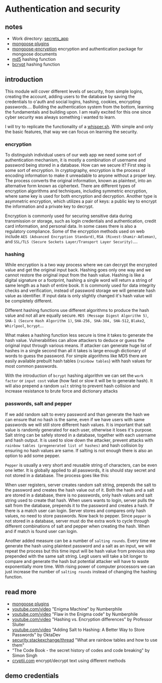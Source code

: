 
# Authentication and security

## notes

- Work directory: [secrets_app](../secrets_app/)
- [mongoose plugins](https://mongoosejs.com/docs/plugins.html)
- [mongoose-encryption](https://www.npmjs.com/package/mongoose-encryption) encryption and authentication package for mongoose documents
- [md5](https://www.npmjs.com/package/md5) hashing function
- [bcrypt](https://www.npmjs.com/package/bcrypt) hashing function

## introduction

This module will cover different levels of security, from simple logins, creating the account, adding users to the database by saving the credentials to o'auth and social logins, hashing, cookies, encrypting passwords.... Building the authentication system from the bottom, learning the fundamentals and building upon. I am really excited for this one since cyber security was always something i wanted to learn.

I will try to replicate the functionality of a [whisper.sh](https://whisper.sh). With simple and only the basic features, that way we can focus on learning the security.

### encryption

To distinguish individual users of our web app we need some sort of authentication mechanism, it is mostly a combination of username and password being stored in a database. How can we secure it? First step is some sort of encryption. In cryptography, encryption is the process of encoding information to make it unreadable to anyone without a proper key. The process converts the original information, known as plaintext, into an alternative form known as ciphertext. There are different types of encryption algorithms and techniques, including symmetric encryption, where same key is used for both encryption and decryption. Another type is asymmetric encryption, which utilizes a pair of keys: a public key to encrypt the information and a private key to decrypt.

Encryption is commonly used for securing sensitive data during transmission or storage, such as login credentials and authentication, credit card information, and personal data. In some cases there is also a regulatory compliance. Some of the encryption methods used on web include `AES (Advanced Encryption Standard)`, `RSA (Rivest-Shamir-Adleman)`, and `SSL/TLS (Secure Sockets Layer/Transport Layer Security)`....

### hashing

While encryption is a two way process where we can decrypt the encrypted value and get the original input back. Hashing goes only one way and we cannot restore the original input from the hash value. Hashing is like a digital signature or a footprint, hashing a single word will return a string of same length as a hash of entire book. It is commonly used for data integrity checks and verification, instead of password storage we will generate hash value as identifier. If input data is only slightly changed it's hash value will be completely different.

Different hashing functions use different algorithms to produce the hash value and not all are equally secure. `MD5 (Message Digest Algorithm 5)`, `SHA-1 (Secure Hash Algorithm 1)`, `SHA-256, SHA-384, SHA-512`, `Blake2`, `Whirlpool`, `bcrypt`...

What makes a hashing function less secure is time it takes to generate the hash value. Vulnerabilities can allow attackers to deduce or guess the original input through various means. If attacker can generate huge list of hashes in a single second than all it takes is large enough dictionary of words to guess the password. For simple algorithms like MD5 there are easily available prebuilt hash tables (`rainbow tables`) with hash values for most common passwords.

With the introduction of `bcrypt` hashing algorithm we can set the `work factor` or `input cost` value (how fast or slow it will be to generate hash). It will also prepend a random `salt` string to prevent hash collision and increase resistance to brute force and dictionary attacks

### passwords, salt and pepper

If we add random salt to every password and than generate the hash we can ensure that no hash is the same, even if we have users with same passwords we will still store different hash values. It is important that salt value is randomly generated for each user, otherwise it loses it's purpose. Salt string can be safely stored in a database, together with each username and hash output. It is used to slow down the attacker, prevent attacks with `rainbow tables (pregenerated list of hashes)` and hash collision by ensuring no hash values are same. If salting is not enough there is also an option to add some pepper.

`Pepper` is usually a very short and reusable string of characters, can be even one letter. It is globally applied to all passwords, it is should stay secret and not stored in a database. The process goes like this:

When user registers, server creates random salt string, prepends the salt to the password and creates the hash value out of it. Both the hash and a salt are stored in a database, there is no passwords, only hash values and salt string used to create that hash. When users wants to login, server pulls the salt from the database, prepends it to the password and creates a hash. If there is a match user can login. Server stores and compares only hash values, no need to store passwords. Now back to pepper. Since `pepper` is not stored in a database, server must do the extra work to cycle through different combinations of salt and pepper when creating the hash. When and if match is found user can login.

Another added measure can be a number of `salting rounds`. Every time we generate the hash using plaintext password and a salt as an input, we will repeat the process but this time input will be hash value from previous step prepended with the same salt string. Legit users will take a bit longer to compare and generate the hash but potential attacker will have to waste exponentially more time. With rising power of computer processors we can just increase the number of `salting rounds` instead of changing the hashing function.

## read more

- [mongoose plugins](https://mongoosejs.com/docs/plugins.html)
- [youtube.com/video](https://www.youtube.com/watch?v=G2_Q9FoD-oQ) "Enigma Machine" by Numberphile
- [youtube.com/video](https://www.youtube.com/watch?v=V4V2bpZlqx8) "Flaw in the Enigma code" by Numberphile
- [youtube.com/video](https://www.youtube.com/watch?v=GI790E1JMgw) "Hashing vs. Encryption differences" by Professor Sluiter
- [youtube.com/video](https://www.youtube.com/watch?v=aXHmUHPXwb4) "Adding Salt to Hashing: A Better Way to Store Passwords" by OktaDev
- [security.stackexchange/thread](https://security.stackexchange.com/questions/379/what-are-rainbow-tables-and-how-are-they-used) "What are rainbow tables and how to use them"
- "The Code Book - the secret history of codes and code breaking" by Simon Singh
- [cryptii.com](https://cryptii.com/) encrypt/decrypt text using different methods

## demo credentials
